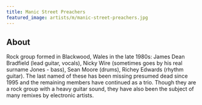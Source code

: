 ```yaml
---
title: Manic Street Preachers
featured_image: artists/m/manic-street-preachers.jpg
---
```

## About

Rock group formed in Blackwood, Wales in the late 1980s: James Dean Bradfield (lead guitar, vocals), Nicky Wire (sometimes goes by his real surname Jones - bass), Sean Moore (drums), Richey Edwards (rhythm guitar). The last named of these has been missing presumed dead since 1995 and the remaining members have continued as a trio. Though they are a rock group with a heavy guitar sound, they have also been the subject of many remixes by electronic artists.

